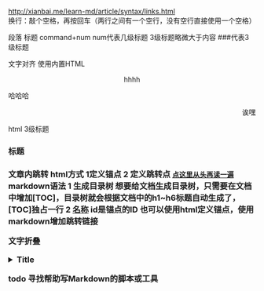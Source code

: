 http://xianbai.me/learn-md/article/syntax/links.html  
换行：敲个空格，再按回车（两行之间有一个空行，没有空行直接使用一个空格）


段落 标题   command+num num代表几级标题  3级标题略微大于内容    ###代表3级标题



文字对齐   使用内置HTML <center>hhhh</center>  <p align="left">哈哈哈</p>  <p align="right">诶嘿</p>
          html 3级标题 <h3>标题<h3>
          
 
文章内跳转
   html方式  1定义锚点 <a id="head"/>     2 定义跳转点 <a href="#head">`点这里从头再读一遍`</a>
   markdown语法
   1 生成目录树 想要给文档生成目录树，只需要在文档中增加[TOC]，目录树就会根据文档中的h1~h6标题自动生成了，[TOC]独占一行
   2 [名称](#id) id是锚点的ID 也可以使用html定义锚点，使用markdown增加跳转链接

文字折叠
<details>
<summary>Title</summary>
<pre><code>
content!!!
</code></pre>
</details>
   
   
todo 寻找帮助写Markdown的脚本或工具